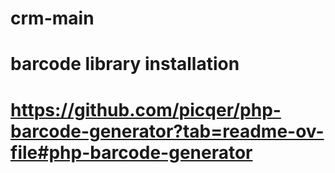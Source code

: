 # crm-main

# barcode library installation

# https://github.com/picqer/php-barcode-generator?tab=readme-ov-file#php-barcode-generator
